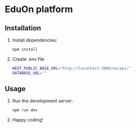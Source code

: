 # EduOn platform

## Installation

1. Install dependencies:

   ```bash
   npm install
   ```

2. Create .env file

   ```bash
   NEXT_PUBLIC_BASE_URL="http://localhost:3000/en/api/"
   DATABASE_URL=""
   ```

## Usage

1. Run the development server:

   ```bash
   npm run dev
   ```

2. Happy coding!
